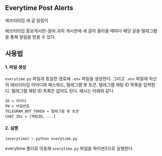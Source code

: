 ## Everytime Post Alerts

에브리타임 새 글 알림이

에브리타임 홍보게시판-알바.과외 게시판에 새 글이 올라올 때마다 해당 글을 텔레그램을 통해 알림을 받을 수 있다.

## 사용법

#### 1. 파일 생성

`everytime.py` 파일과 동일한 경로에 `.env` 파일을 생성한다. 그리고 `.env` 파일에 자신의 에브리타임 아이디와 패스워드, 텔레그램 봇 토큰, 텔레그램 채팅 ID 목록을 입력한다. 텔레그램 채팅 ID 목록은 없어도 된다. 예시는 아래와 같다.

```
ID = 아이디
PW = 비밀번호
TELEGRAM_BOT_TOKEN = 텔레그램 봇 토큰
CHAT_IDs = [채팅ID, ...]
```

#### 2. 실행

```zsh
(everytime) > python everytime.py
```

everytime 폴더로 이동해 `everytime.py` 파일을 파이썬3으로 실행한다.
